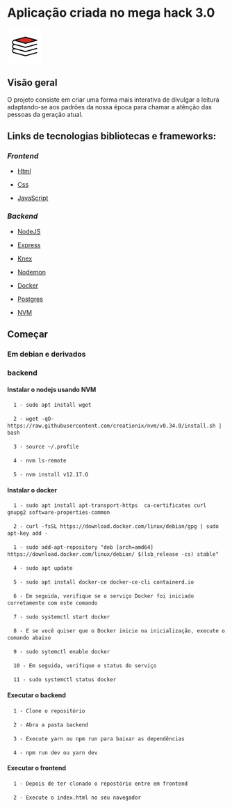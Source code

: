 <div>

<h1>Aplicação criada no mega hack 3.0</h1> 

![Livro](./assets/livro.svg)

## Visão geral

<p>
  O projeto consiste em criar uma forma mais interativa de divulgar a leitura
  adaptando-se aos padrões da nossa época para chamar a atênção das pessoas
  da geração atual.
</p>

## Links de tecnologias bibliotecas e frameworks:

### **_Frontend_**

- [Html](https://developer.mozilla.org/en-US/docs/Web/HTML)

- [Css](https://www.hostinger.com.br/tutoriais/o-que-e-css-guia-basico-de-css/)

- [JavaScript](https://developer.mozilla.org/en-US/docs/Web/JavaScript)

### **_Backend_**

- [NodeJS](https://nodejs.org/en/)

- [Express](https://expressjs.com/)

- [Knex](http://knexjs.org/)

- [Nodemon](https://www.npmjs.com/package/nodemon)

- [Docker](https://www.docker.com/)

- [Postgres](https://www.postgresql.org/)

- [NVM](https://www.hostinger.com.br/tutoriais/instalar-node-js-ubuntu/)

## Começar

### Em debian e derivados

### backend

#### Instalar o nodejs usando NVM

      1 - sudo apt install wget
      
      2 - wget -qO- https://raw.githubusercontent.com/creationix/nvm/v0.34.0/install.sh | bash
      
      3 - source ~/.profile
      
      4 - nvm ls-remote
      
      5 - nvm install v12.17.O

#### Instalar o docker

      1 - sudo apt install apt-transport-https  ca-certificates curl gnupg2 software-properties-common

      2 - curl -fsSL https://download.docker.com/linux/debian/gpg | sudo apt-key add -
      
      1 - sudo add-apt-repository "deb [arch=amd64] https://download.docker.com/linux/debian/ $(lsb_release -cs) stable"
      
      4 - sudo apt update
      
      5 - sudo apt install docker-ce docker-ce-cli containerd.io
      
      6 - Em seguida, verifique se o serviço Docker foi iniciado corretamente com este comando
      
      7 - sudo systemctl start docker
      
      8 - E se você quiser que o Docker inicie na inicialização, execute o comando abaixo
      
      9 - sudo sytemctl enable docker
      
      10 - Em seguida, verifique o status do serviço
      
      11 - sudo systemctl status docker

#### Executar o backend  

      1 - Clone o repositório

      2 - Abra a pasta backend
      
      3 - Execute yarn ou npm run para baixar as dependências 
      
      4 - npm run dev ou yarn dev

#### Executar o frontend

      1 - Depois de ter clonado o repostório entre em frontend 
      
      2 - Execute o index.html no seu navegador
  
